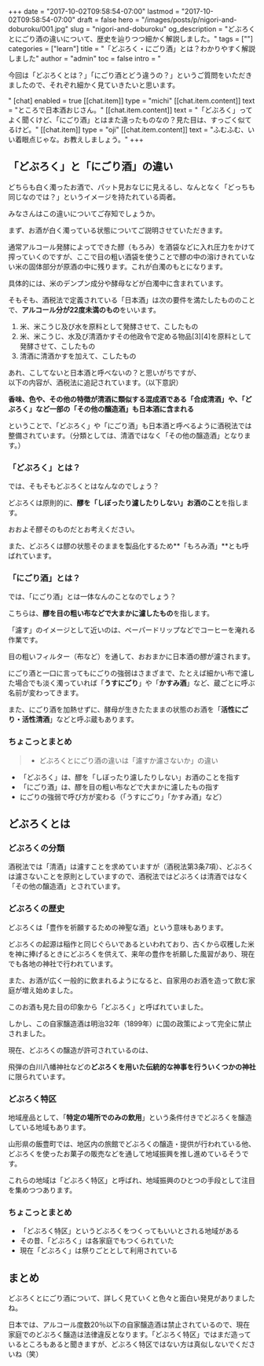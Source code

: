 +++
date = "2017-10-02T09:58:54-07:00"
lastmod = "2017-10-02T09:58:54-07:00"
draft = false
hero = "/images/posts/p/nigori-and-doburoku/001.jpg"
slug = "nigori-and-doburoku"
og_description = "どぶろくとにごり酒の違いについて、歴史を辿りつつ細かく解説しました。"
tags = [""]
categories = ["learn"]
title = "「どぶろく・にごり酒」とは？わかりやすく解説しました"
author = "admin"
toc = false
intro = "<p>今回は「どぶろくとは？」「にごり酒とどう違うの？」というご質問をいただきましたので、それぞれ細かく見ていきたいと思います。</p>"
[chat]
  enabled = true
  [[chat.item]]
    type = "michi"
    [[chat.item.content]]
      text = "ところで日本酒おじさん。"
    [[chat.item.content]]
      text = "「どぶろく」ってよく聞くけど、「にごり酒」とはまた違ったものなの？見た目は、すっごく似てるけど。"
  [[chat.item]]
    type = "oji"
    [[chat.item.content]]
      text = "ふむふむ、いい着眼点じゃな。お教えしましょう。"
+++

## 「どぶろく」と「にごり酒」の違い

どちらも白く濁ったお酒で、パット見おなじに見えるし、なんとなく「どっちも同じなのでは？」というイメージを持たれている両者。

みなさんはこの違いについてご存知でしょうか。

まず、お酒が白く濁っている状態についてご説明させていただきます。

通常アルコール発酵によってできた醪（もろみ）を酒袋などに入れ圧力をかけて搾っていくのですが、ここで目の粗い酒袋を使うことで醪の中の溶けきれていない米の固体部分が原酒の中に残ります。これが白濁のもとになります。

具体的には、米のデンプン成分や酵母などが白濁中に含まれています。

そもそも、酒税法で定義されている「日本酒」は次の要件を満たしたもののことで、**アルコール分が22度未満のもの**をいいます。

> 
1. 米、米こうじ及び水を原料として発酵させて、こしたもの
2. 米、米こうじ、水及び清酒かすその他政令で定める物品[3][4]を原料として発酵させて、こしたもの
3. 清酒に清酒かすを加えて、こしたもの
> 

あれ、こしてないと日本酒と呼べないの？と思いがちですが、  
以下の内容が、酒税法に追記されています。（以下意訳）

**香味、色や、その他の特徴が清酒に類似する混成酒である「合成清酒」や、「どぶろく」など一部の「その他の醸造酒」も日本酒に含まれる**

ということで、「どぶろく」や「にごり酒」も日本酒と呼べるように酒税法では整備されています。（分類としては、清酒ではなく「その他の醸造酒」となります。）


### 「どぶろく」とは？
では、そもそもどぶろくとはなんなのでしょう？

どぶろくは原則的に、**醪を「しぼったり濾したりしない」お酒のこと**を指します。

おおよそ醪そのものだとお考えください。

また、どぶろくは醪の状態そのままを製品化するため**「もろみ酒」**とも呼ばれています。

### 「にごり酒」とは？
では、「にごり酒」とは一体なんのことなのでしょう？

こちらは、**醪を目の粗い布などで大まかに濾したもの**を指します。

「濾す」のイメージとして近いのは、ペーパードリップなどでコーヒーを淹れる作業です。

目の粗いフィルター（布など）を通して、おおまかに日本酒の醪が濾されます。

にごり酒と一口に言ってもにごりの強弱はさまざまで、たとえば細かい布で濾した場合でも淡く濁っていれば「**うすにごり**」や「**かすみ酒**」など、蔵ごとに呼ぶ名前が変わってきます。

また、にごり酒を加熱せずに、酵母が生きたたままの状態のお酒を「**活性にごり・活性清酒**」などと呼ぶ蔵もあります。


### ちょこっとまとめ

>- どぶろくとにごり酒の違いは「濾すか濾さないか」の違い
- 「どぶろく」は、醪を「しぼったり濾したりしない」お酒のことを指す
- 「にごり酒」は、醪を目の粗い布などで大まかに濾したもの指す
- にごりの強弱で呼び方が変わる（「うすにごり」「かすみ酒」など）

## どぶろくとは

### どぶろくの分類
酒税法では「清酒」は濾すことを求めていますが（酒税法第3条7項）、どぶろくは濾さないことを原則としていますので、酒税法ではどぶろくは清酒ではなく「その他の醸造酒」とされています。

### どぶろくの歴史

どぶろくは「豊作を祈願するための神聖な酒」という意味もあります。

どぶろくの起源は稲作と同じぐらいであるといわれており、古くから収穫した米を神に捧げるときにどぶろくを供えて、来年の豊作を祈願した風習があり、現在でも各地の神社で行われています。

また、お酒が広く一般的に飲まれるようになると、自家用のお酒を造って飲む家庭が増え始めました。

このお酒も見た目の印象から「どぶろく」と呼ばれていました。

しかし、この自家醸造酒は明治32年（1899年）に国の政策によって完全に禁止されました。

現在、どぶろくの醸造が許可されているのは、

飛弾の白川八幡神社などの**どぶろくを用いた伝統的な神事を行ういくつかの神社**に限られています。

### どぶろく特区
地域産品として、「**特定の場所でのみの飲用**」という条件付きでどぶろくを醸造している地域もあります。

山形県の飯豊町では、地区内の旅館でどぶろくの醸造・提供が行われている他、どぶろくを使ったお菓子の販売などを通して地域振興を推し進めているそうです。

これらの地域は「どぶろく特区」と呼ばれ、地域振興のひとつの手段として注目を集めつつあります。

### ちょこっとまとめ
- 「どぶろく特区」というどぶろくをつくってもいいとされる地域がある
- その昔、「どぶろく」は各家庭でもつくられていた
- 現在「どぶろく」は祭りごととして利用されている

## まとめ
どぶろくとにごり酒について、詳しく見ていくと色々と面白い発見がありましたね。

日本では、アルコール度数20％以下の自家醸造酒は禁止されているので、現在家庭でのどぶろく醸造は法律違反となります。「どぶろく特区」ではまだ造っているところもあると聞きますが、どぶろく特区ではない方は真似しないでくださいね（笑）

